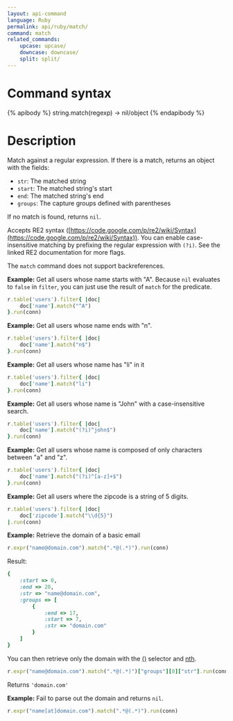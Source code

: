 ```yaml
---
layout: api-command
language: Ruby
permalink: api/ruby/match/
command: match
related_commands:
    upcase: upcase/
    downcase: downcase/
    split: split/
---
```


# Command syntax #

{% apibody %}
string.match(regexp) &rarr; nil/object
{% endapibody %}

# Description #


Match against a regular expression. If there is a match, returns an object with the fields:

- `str`: The matched string
- `start`: The matched string's start
- `end`: The matched string's end
- `groups`: The capture groups defined with parentheses

If no match is found, returns `nil`.

Accepts RE2 syntax
([https://code.google.com/p/re2/wiki/Syntax](https://code.google.com/p/re2/wiki/Syntax)).
You can enable case-insensitive matching by prefixing the regular expression with
`(?i)`. See the linked RE2 documentation for more flags.

The `match` command does not support backreferences.

__Example:__ Get all users whose name starts with "A". Because `nil` evaluates to `false` in
`filter`, you can just use the result of `match` for the predicate.

```rb
r.table('users').filter{ |doc|
    doc['name'].match("^A")
}.run(conn)
```

__Example:__ Get all users whose name ends with "n".

```rb
r.table('users').filter{ |doc|
    doc['name'].match("n$")
}.run(conn)
```

__Example:__ Get all users whose name has "li" in it

```rb
r.table('users').filter{ |doc|
    doc['name'].match("li")
}.run(conn)
```

__Example:__ Get all users whose name is "John" with a case-insensitive search.

```rb
r.table('users').filter{ |doc|
    doc['name'].match("(?i)^john$")
}.run(conn)
```

__Example:__ Get all users whose name is composed of only characters between "a" and "z".

```rb
r.table('users').filter{ |doc|
    doc['name'].match("(?i)^[a-z]+$")
}.run(conn)
```

__Example:__ Get all users where the zipcode is a string of 5 digits.

```rb
r.table('users').filter{ |doc|
    doc['zipcode'].match("\\d{5}")
|.run(conn)
```


__Example:__ Retrieve the domain of a basic email

```rb
r.expr("name@domain.com").match(".*@(.*)").run(conn)
```

Result:

```rb
{
    :start => 0,
    :end => 20,
    :str => "name@domain.com",
    :groups => [
        {
            :end => 17,
            :start => 7,
            :str => "domain.com"
        }
    ]
}
```

You can then retrieve only the domain with the [\(\)](/api/javascript/get_field) selector and [nth](/api/javascript/nth).

```rb
r.expr("name@domain.com").match(".*@(.*)")["groups"][0]["str"].run(conn)
```

Returns `'domain.com'`


__Example:__ Fail to parse out the domain and returns `nil`.

```rb
r.expr("name[at]domain.com").match(".*@(.*)").run(conn)
```
